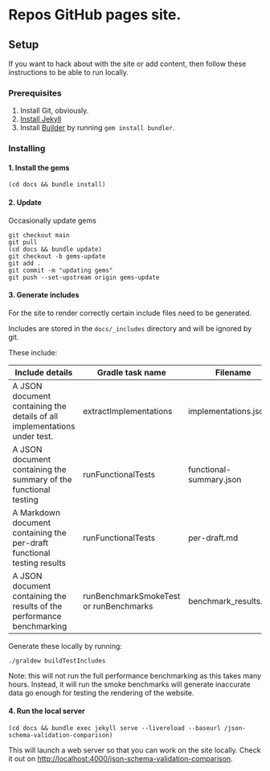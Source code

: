 # Repos GitHub pages site.

## Setup

If you want to hack about with the site or add content, then follow these instructions to be able to run locally.

### Prerequisites

1. Install Git, obviously.
2. [Install Jekyll](https://jekyllrb.com/docs/installation)
3. Install [Builder](https://bundler.io/) by running `gem install bundler`.

### Installing

#### 1. Install the gems

```shell
(cd docs && bundle install)
```

#### 2. Update

Occasionally update gems

```shell
git checkout main
git pull
(cd docs && bundle update)
git checkout -b gems-update
git add .
git commit -m "updating gems"
git push --set-upstream origin gems-update
```

#### 3. Generate includes

For the site to render correctly certain include files need to be generated.

Includes are stored in the `docs/_includes` directory and will be ignored by git.

These include:

| Include details                                                           | Gradle task name                       | Filename                |
|---------------------------------------------------------------------------|----------------------------------------|-------------------------|
| A JSON document containing the details of all implementations under test. | extractImplementations                 | implementations.json    |
| A JSON document containing the summary of the functional testing          | runFunctionalTests                     | functional-summary.json |
| A Markdown document containing the per-draft functional testing results   | runFunctionalTests                     | per-draft.md            |
| A JSON document containing the results of the performance benchmarking    | runBenchmarkSmokeTest or runBenchmarks | benchmark_results.json  |

Generate these locally by running:

```shell
./graldew buildTestIncludes
```

Note: this will not run the full performance benchmarking as this takes many hours. 
Instead, it will run the smoke benchmarks will generate inaccurate data go enough for testing the rendering of the website. 

#### 4. Run the local server

```shell
(cd docs && bundle exec jekyll serve --livereload --baseurl /json-schema-validation-comparison)
```

This will launch a web server so that you can work on the site locally.
Check it out on [http://localhost:4000/json-schema-validation-comparison](http://localhost:4000/json-schema-validation-comparison).
